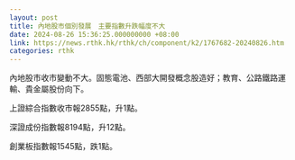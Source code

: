```yaml
---
layout: post
title: 內地股市個別發展　主要指數升跌幅度不大
date: 2024-08-26 15:36:25.000000000 +08:00
link: https://news.rthk.hk/rthk/ch/component/k2/1767682-20240826.htm
categories: rthk
---
```


內地股市收市變動不大。固態電池、西部大開發概念股造好；教育、公路鐵路運輸、貴金屬股份向下。

上證綜合指數收市報2855點，升1點。

深證成份指數報8194點，升12點。

創業板指數報1545點，跌1點。

